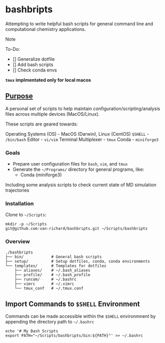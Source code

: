 # bashbripts

Attempting to write helpful bash scripts for general command line and computational chemistry applications.

> [!NOTE]
> To-Do:
> - [] Generalize dotfile 
> - [] Add bash scripts
> - [] Check conda envs
>
> **`tmux` implmentated only for local macos**

## [Purpose](#purpose)

A personal set of scripts to help maintain configuration/scripting/analysis files across multiple devices (MacOS/Linux). 

These scripts are geared towards:

Operating Systems (OS) - MacOS (Darwin), Linux (CentOS)
`$SHELL` - `/bin/bash`
Editor - `vi/vim`
Terminal Multiplexer - `tmux`
Conda - `miniforge3`


### Goals

* Prepare user configuration files for `bash`, `vim`, and `tmux`
* Generate the `~/Programs/` directory for general programs, like:
    * Conda (miniforge3)

Including some analysis scripts to check current state of MD simulation trajectories


### Installation

Clone to `~/Scripts`:

```
mkdir -p ~/Scripts
git@github.com:van-richard/bashbripts.git ~/Scripts/bashbripts
```

### Overview

```
./bashbripts
├── bin/            # General bash scripts
├── setup/          # Setup dotfiles, conda, conda environments
└── templates/      # Templates for dotfiles
    ├── aliases/    # ~/.bash_aliases
    ├── profile/    # ~/.bash_profile
    ├── runcom/     # ~/.bashrc
    ├── vimrc       # ~/.vimrc
    └── tmux_conf   # ~/.tmux.conf
```


## Import Commands to `$SHELL` Environment

Commands can be made accessible within the `$SHELL` environmnent by appending the directory path to `~/.bashrc`

```
echo '# My Bash Scripts
export PATH="~/Scripts/bashbripts/bin:${PATH}"' >> ~/.bashrc
```

